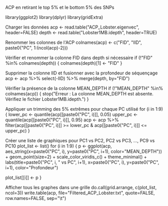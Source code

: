 ACP en retirant le top 5% et le bottom 5% des SNPs

library(ggplot2) library(dplyr) library(gridExtra)

Charger les données
acp <- read.table("ACP_Lobster.eigenvec", header=FALSE) depth <- read.table("Lobster1MB.idepth", header=TRUE)

Renommer les colonnes de l'ACP
colnames(acp) <- c("FID", "IID", paste0("PC", 1:(ncol(acp)-2)))

Vérifier et renommer la colonne FID dans depth si nécessaire
if (!"FID" %in% colnames(depth)) { colnames(depth)[1] <- "FID" }

Supprimer la colonne IID et fusionner avec la profondeur de séquençage
acp <- acp %>% select(-IID) %>% merge(depth, by="FID")

Vérifier la présence de la colonne MEAN_DEPTH
if (!"MEAN_DEPTH" %in% colnames(acp)) { stop("Erreur : La colonne MEAN_DEPTH est absente. Vérifiez le fichier Lobster1MB.idepth.") }

Appliquer un trimming des 5% extrêmes pour chaque PC utilisé
for (i in 1:9) { lower_pc <- quantile(acp[[paste0("PC", i)]], 0.05) upper_pc <- quantile(acp[[paste0("PC", i)]], 0.95) acp <- acp %>% filter(acp[[paste0("PC", i)]] >= lower_pc & acp[[paste0("PC", i)]] <= upper_pc) }

Créer une liste de graphiques pour PC1 vs PC2, PC2 vs PC3, ..., PC9 vs PC10
plot_list <- list() for (i in 1:9) { p <- ggplot(acp, aes_string(x=paste0("PC", i), y=paste0("PC", i+1), color="MEAN_DEPTH")) + geom_point(size=2) + scale_color_viridis_c() + theme_minimal() + labs(title=paste0("PC", i, " vs PC", i+1), x=paste0("PC", i), y=paste0("PC", i+1), color="Profondeur")

plot_list[[i]] <- p }

Afficher tous les graphes dans une grille
do.call(grid.arrange, c(plot_list, ncol=3)) write.table(acp, file="Filtered_ACP_Lobster.txt", quote=FALSE, row.names=FALSE, sep="\t")
